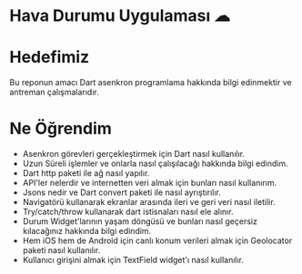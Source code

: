 
# Hava Durumu Uygulaması ☁

# Hedefimiz

Bu reponun amacı Dart asenkron programlama hakkında bilgi edinmektir ve antreman çalışmalarıdır.


# Ne Öğrendim

- Asenkron görevleri gerçekleştirmek için Dart nasıl kullanılır.
- Uzun Süreli işlemler ve onlarla nasıl çalışılacağı hakkında bilgi edindim.
- Dart http paketi ile ağ nasıl yapılır.
- API'ler nelerdir ve internetten veri almak için bunları nasıl kullanırım.
- Jsons nedir ve Dart convert paketi ile nasıl ayrıştırılır.
- Navigatörü kullanarak ekranlar arasında ileri ve geri veri nasıl iletilir.
- Try/catch/throw kullanarak dart istisnaları nasıl ele alınır.
- Durum Widget'larının yaşam döngüsü ve bunları nasıl geçersiz kılacağınız hakkında bilgi edindim.
- Hem iOS hem de Android için canlı konum verileri almak için Geolocator paketi nasıl kullanılır.
- Kullanıcı girişini almak için TextField widget'ı nasıl kullanılır.
